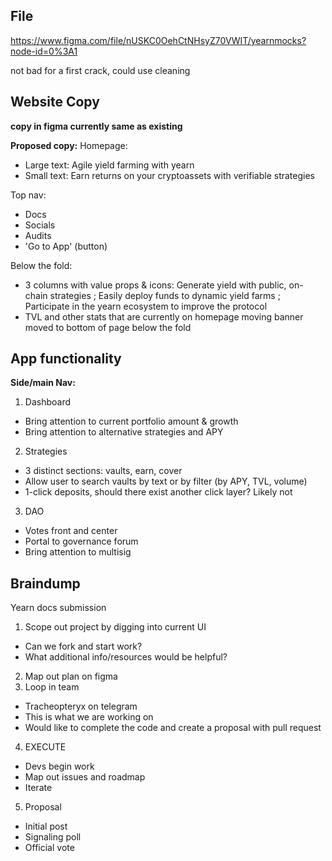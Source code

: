 ## File
https://www.figma.com/file/nUSKC0OehCtNHsyZ70VWIT/yearnmocks?node-id=0%3A1

not bad for a first crack, could use cleaning

## Website Copy
**copy in figma currently same as existing**

**Proposed copy:**
Homepage:
- Large text: Agile yield farming with yearn
- Small text: Earn returns on your cryptoassets with verifiable strategies

Top nav:
- Docs
- Socials
- Audits
- 'Go to App' (button)

Below the fold:
- 3 columns with value props & icons: Generate yield with public, on-chain strategies  ;  Easily deploy funds to dynamic yield farms  ;  Participate in the yearn ecosystem to improve the protocol
- TVL and other stats that are currently on homepage moving banner moved to bottom of page below the fold

## App functionality
**Side/main Nav:**
1) Dashboard
- Bring attention to current portfolio amount & growth
- Bring attention to alternative strategies and APY
2) Strategies
- 3 distinct sections: vaults, earn, cover
- Allow user to search vaults by text or by filter (by APY, TVL, volume)
- 1-click deposits, should there exist another click layer? Likely not
3) DAO
- Votes front and center
- Portal to governance forum
- Bring attention to multisig

## Braindump
Yearn docs submission
1)	Scope out project by digging into current UI
- Can we fork and start work? 
- What additional info/resources would be helpful? 
2)	Map out plan on figma
3)	Loop in team
-	Tracheopteryx on telegram
-	This is what we are working on
-	Would like to complete the code and create a proposal with pull request
4)	EXECUTE
-	Devs begin work
-	Map out issues and roadmap
-	Iterate
5)	Proposal
-	Initial post
-	Signaling poll
-	Official vote
